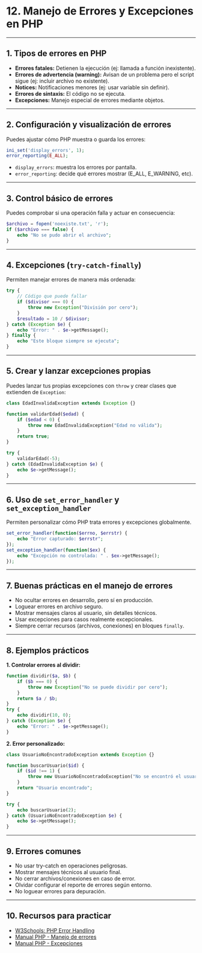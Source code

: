 # 12. Manejo de Errores y Excepciones en PHP

---

## 1. Tipos de errores en PHP

* **Errores fatales:** Detienen la ejecución (ej: llamada a función inexistente).
* **Errores de advertencia (warning):** Avisan de un problema pero el script sigue (ej: incluir archivo no existente).
* **Notices:** Notificaciones menores (ej: usar variable sin definir).
* **Errores de sintaxis:** El código no se ejecuta.
* **Excepciones:** Manejo especial de errores mediante objetos.

---

## 2. Configuración y visualización de errores

Puedes ajustar cómo PHP muestra o guarda los errores:

```php
ini_set('display_errors', 1);
error_reporting(E_ALL);
```

* `display_errors`: muestra los errores por pantalla.
* `error_reporting`: decide qué errores mostrar (E\_ALL, E\_WARNING, etc).

---

## 3. Control básico de errores

Puedes comprobar si una operación falla y actuar en consecuencia:

```php
$archivo = fopen('noexiste.txt', 'r');
if ($archivo === false) {
    echo "No se pudo abrir el archivo";
}
```

---

## 4. Excepciones (`try-catch-finally`)

Permiten manejar errores de manera más ordenada:

```php
try {
    // Código que puede fallar
    if ($divisor === 0) {
        throw new Exception("División por cero");
    }
    $resultado = 10 / $divisor;
} catch (Exception $e) {
    echo "Error: " . $e->getMessage();
} finally {
    echo "Este bloque siempre se ejecuta";
}
```

---

## 5. Crear y lanzar excepciones propias

Puedes lanzar tus propias excepciones con `throw` y crear clases que extienden de `Exception`:

```php
class EdadInvalidaException extends Exception {}

function validarEdad($edad) {
    if ($edad < 0) {
        throw new EdadInvalidaException("Edad no válida");
    }
    return true;
}

try {
    validarEdad(-5);
} catch (EdadInvalidaException $e) {
    echo $e->getMessage();
}
```

---

## 6. Uso de `set_error_handler` y `set_exception_handler`

Permiten personalizar cómo PHP trata errores y excepciones globalmente.

```php
set_error_handler(function($errno, $errstr) {
    echo "Error capturado: $errstr";
});
set_exception_handler(function($ex) {
    echo "Excepción no controlada: " . $ex->getMessage();
});
```

---

## 7. Buenas prácticas en el manejo de errores

* No ocultar errores en desarrollo, pero sí en producción.
* Loguear errores en archivo seguro.
* Mostrar mensajes claros al usuario, sin detalles técnicos.
* Usar excepciones para casos realmente excepcionales.
* Siempre cerrar recursos (archivos, conexiones) en bloques `finally`.

---

## 8. Ejemplos prácticos

**1. Controlar errores al dividir:**

```php
function dividir($a, $b) {
    if ($b === 0) {
        throw new Exception("No se puede dividir por cero");
    }
    return $a / $b;
}
try {
    echo dividir(10, 0);
} catch (Exception $e) {
    echo "Error: " . $e->getMessage();
}
```

**2. Error personalizado:**

```php
class UsuarioNoEncontradoException extends Exception {}

function buscarUsuario($id) {
    if ($id !== 1) {
        throw new UsuarioNoEncontradoException("No se encontró el usuario");
    }
    return "Usuario encontrado";
}

try {
    echo buscarUsuario(2);
} catch (UsuarioNoEncontradoException $e) {
    echo $e->getMessage();
}
```

---

## 9. Errores comunes

* No usar try-catch en operaciones peligrosas.
* Mostrar mensajes técnicos al usuario final.
* No cerrar archivos/conexiones en caso de error.
* Olvidar configurar el reporte de errores según entorno.
* No loguear errores para depuración.

---

## 10. Recursos para practicar

* [W3Schools: PHP Error Handling](https://www.w3schools.com/php/php_error.asp)
* [Manual PHP - Manejo de errores](https://www.php.net/manual/es/language.errors.php)
* [Manual PHP - Excepciones](https://www.php.net/manual/es/language.exceptions.php)